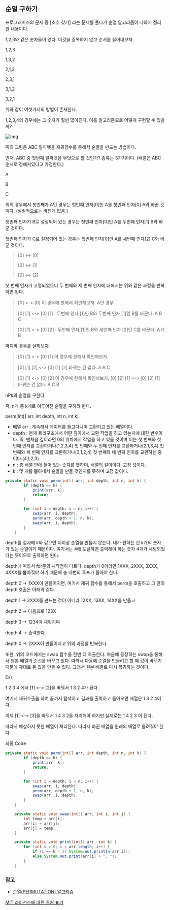 ## 순열 구하기

프로그래머스의 문제 중 [소수 찾기] 라는 문제를 풀다가 순열 알고리즘이 나와서 정리한 내용이다.

1,2,3와 같은 숫자들이 있다. 이것을 중복하지 않고 순서를 끌어내보자.

1,2,3

1,3,2

2,1,3

2,3,1

3,1,2

3,2,1

위와 같이 여섯가지의 방법이 존재한다.

1,2,3,4의 경우에는 그 숫자가 훨씬 많아진다. 이를 알고리즘으로 어떻게 구현할 수 있을까?

![img](https://t1.daumcdn.net/cfile/tistory/215AFC35562B178E37)

위의 그림은 ABC 알파벳을 재귀함수를 통해서 순열을 만드는 방법이다. 

먼저, ABC 중 첫번째 알파벳을 무엇으로 할 것인가? 종류는 3가지이다. (배열은 ABC 순서로 정해져있다고 가정한다.)

A

B

C

위의 경우에서 첫번째가 A인 경우는 첫번째 인자[0]인 A를 첫번째 인자[0] A와 바꾼 것이다. (실질적으로는 바뀐게 없음.)

첫번째 인자가 B로 설정되어 있는 경우는 첫번째 인자[0]인 A를 두번째 인자[1] B와 바꾼 것이다.

첫번째 인자가 C로 설정되어 있는 경우는 첫번째 인자[0]인 A를 세번째 인자[2] C와 바꾼 것이다.

> [0] <-> [0]
>
> [0] <-> [1]
>
> [0] <-> [2]

첫 번째 인자가 고정되었으니 두 번째와 세 번째 인자에 대해서는 위와 같은 과정을 반복하면 된다.

> [0] <-> [0] 이 경우에 한해서 확인해보자. A인 경우.
>
> [0] [1] <-> [0] [1] : 두번째 인자 [1]인 B와 두번째 인자 [1]인 B를 바꾼다. A B C
>
> [0] [1] <-> [0] [2] : 두번째 인자 [1]인 B와 세번째 인자 [2]인 C를 바꾼다. A C B

마지막 경우를 살펴보자.

>[0] [1] <-> [0] [1] 이 경우에 한해서 확인해보자.
>
>[0] [1] [2] <-> [0] [1] [2] 바뀌는 건 없다. A B C
>
>
>
>[0] [1] <-> [0] [2] 이 경우에 한해서 확인해보자.
>[0] [2] [1] <-> [0] [2] [1] 바뀌는 건 없다. A C B



nPk의 순열을 구한다.

즉, n개 중 k개로 이루어진 순열을 구하려 한다. 

perm(int[] arr, int depth, int n, int k)

- 배열 arr : 계속해서 데이터를 들고다니며 교환되고 있는 배열이다.
- depth : 현재 트리구조에서 어떤 깊이에서 교환 작업을 하고 있는지에 대한 변수이다. 즉, 맨처음 깊이라면 0의 위치에서 작업을 하고 있을 것이며 이는 
  첫 번째와 첫 번째 인자를 교환하거나(1,2,3,4)
  첫 번째와 두 번째 인자를 교환하거나(2,1,3,4)
  첫 번째와 세 번째 인자를 교환하거나(3,1,2,4)
  첫 번째와 네 번째 인자를 교환하는 중이다.(4,1,2,3)
- n : 총 배열 안에 들어 있는 숫자를 뜻하며, 배열의 길이이다. 고정 값이다.
- k : 몇 개를 뽑아내서 순열을 만들 것인지를 뜻하며 고정 값이다. 



```java
private static void perm(int[] arr, int depth, int n, int k) {
        if (depth == k) {
            print(arr, k);
            return;
        }

        for (int i = depth; i < n; i++) {
            swap(arr, i, depth);
            perm(arr, depth + 1, n, k);
            swap(arr, i, depth);
        }
    }
```



depth를 검사해 k와 같으면 더이상 순열을 만들지 않는다. 내가 원하는 건 k개의 숫자가 있는 순열이기 때문이다. 여기서는 4에 도달하면 출력해야 하는 숫자 4개가 세팅되었다는 뜻이므로 출력하면 된다.

depth에 따라서 for문의 시작점이 다르다. depth가 0이라면 1XXX, 2XXX, 3XXX, 4XXX를 뽑아줘야 하기 때문에 총 네번의 루프가 돌아야 한다.



depth 0 -> 1XXX이 만들어지면, 여기서 재귀 함수를 통해서 perm을 호출하고 그 안의 depth 호출은 아래와 같다.

depth 1 -> 2XXX를 만드는 것이 아니라 12XX, 13XX, 14XX을 만들고

depth 2 -> 다음으로 123X

depth 3 -> 1234이 채워지며 

depth 4 -> 출력한다.





depth 0 -> 2XXX이 만들어지고 위의 과정을 반복한다.



또한, 위의 코드에서는 swap 함수를 한번 더 호출한다. 처음에 등장하는 swap을 통해서 원본 배열의 순선를 바꾸고 있다. 따라서 다음에 순열을 만들려고 할 때 값이 바뀌기 때문에 제대로 된 값을 만들 수 없다. 그래서 원본 배열로 다시 복귀하는 것이다.

Ex) 

1 2 3 4 에서 [1] <-> [2]을 바꿔서 1 3 2 4가 된다.

여기서 재귀호출을 하여 끝까지 탐색하고 결과를 출력하고 돌아오면 배열은 1 3 2 4이다. 

이제 [1] <-> [3]을 바꿔서 1 4 3 2을 처리해야 하지만 실제로는 1 4 2 3 이 된다. 

따라서 예상하지 못한 배열이 처리된다. 따라서 바뀐 배열을 원래의 배열로 돌려줘야 한다.



최종 Code

```java
private static void perm(int[] arr, int depth, int n, int k) {
        if (depth == k) {
            print(arr, k);
            return;
        }

        for (int i = depth; i < n; i++) {
            swap(arr, i, depth);
            perm(arr, depth + 1, n, k);
            swap(arr, i, depth);
        }
    }

    private static void swap(int[] arr, int i, int j) {
        int temp = arr[i];
        arr[i] = arr[j];
        arr[j] = temp;
    }

    private static void print(int[] arr, int k) {
        for (int i = 0; i < arr.length; i++) {
            if (i == k - 1) System.out.println(arr[i]);
            else System.out.print(arr[i] + ", ");
        }
    }
```



### 참고

- [순열(PERMUTATION) 알고리즘](https://gorakgarak.tistory.com/522)

[MIT 라이선스에 따른 출처 표기](https://github.com/WooVictory/Ready-For-Tech-Interview)

